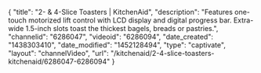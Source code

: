 {
    "title": "2- & 4-Slice Toasters | KitchenAid",
    "description": "Features one-touch motorized lift control with LCD display and digital progress bar. Extra-wide 1.5-inch slots toast the thickest bagels, breads or pastries.",
    "channelid": "6286047",
    "videoid": "6286094",
    "date_created": "1438303410",
    "date_modified": "1452128494",
    "type": "captivate",
    "layout": "channelVideo",
    "url": "\/kitchenaid\/2-4-slice-toasters-kitchenaid\/6286047-6286094"
}